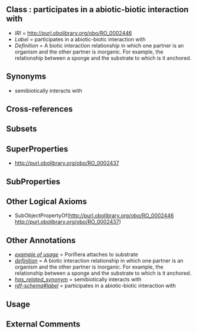 
## Class : participates in a abiotic-biotic interaction with

 * *IRI* = http://purl.obolibrary.org/obo/RO_0002446
 * *Label* = participates in a abiotic-biotic interaction with
 * *Definition* = A biotic interaction relationship in which one partner is an organism and the other partner is inorganic. For example, the relationship between a sponge and the substrate to which is it anchored.

## Synonyms

 * semibiotically interacts with

## Cross-references


## Subsets


## SuperProperties

 * <http://purl.obolibrary.org/obo/RO_0002437>

## SubProperties


## Other Logical Axioms

 * SubObjectPropertyOf(<http://purl.obolibrary.org/obo/RO_0002446> <http://purl.obolibrary.org/obo/RO_0002437>)

## Other Annotations

 * *[example of usage](../../IAO/12/IAO_0000112.md)* = Porifiera attaches to substrate
 * *[definition](../../IAO/15/IAO_0000115.md)* = A biotic interaction relationship in which one partner is an organism and the other partner is inorganic. For example, the relationship between a sponge and the substrate to which is it anchored.
 * *[has_related_synonym](../../ym/oboInOwl#hasRelatedSynonym.md)* = semibiotically interacts with
 * *[rdf-schema#label](../../el/rdf-schema#label.md)* = participates in a abiotic-biotic interaction with

## Usage


## External Comments

